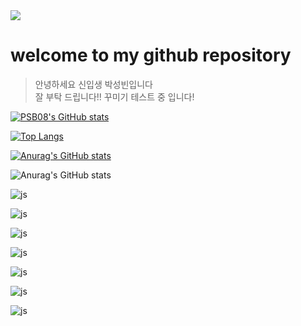 <img src="https://capsule-render.vercel.app/api?type=shark&color=87FFF9&height=200&section=header&text=PSB08_world&fontSize=50" />

# welcome to my github repository

> 안녕하세요 신입생 박성빈입니다 <br>
> 잘 부탁 드립니다!!
> 꾸미기 테스트 중 입니다!

[![PSB08's GitHub stats](https://github-readme-stats.vercel.app/api?username=PSB08)](https://github.com/anuraghazra/github-readme-stats)

[![Top Langs](https://github-readme-stats.vercel.app/api/top-langs/?username=PSB08)](https://github.com/anuraghazra/github-readme-stats)

[![Anurag's GitHub stats](https://github-readme-stats.vercel.app/api?username=PSB08)](https://github.com/anuraghazra/github-readme-stats)

![Anurag's GitHub stats](https://github-readme-stats.vercel.app/api?username=PSB08&hide=contribs,prs&show_icons=true&theme=graywhite)

![js](https://img.shields.io/badge/Steam-000000?style=for-the-badge&logo=steam&logoColor=white)

![js](https://img.shields.io/badge/Android-3DDC84?style=for-the-badge&logo=android&logoColor=white)

![js](https://img.shields.io/badge/Windows-0078D6?style=for-the-badge&logo=windows&logoColor=white)

![js](https://img.shields.io/badge/YouTube-FF0000?style=for-the-badge&logo=youtube&logoColor=white)

![js](https://img.shields.io/badge/Discord-7289DA?style=for-the-badge&logo=discord&logoColor=white)

![js](https://img.shields.io/badge/Google-4285F4?logo=google&logoColor=fff&style=for-the-badge)

![js](https://img.shields.io/badge/Adobe%20Photoshop-31A8FF?logo=adobephotoshop&logoColor=fff&style=for-the-badge)